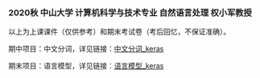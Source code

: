 ### 2020秋 中山大学 计算机科学与技术专业 自然语言处理 权小军教授

以上为上课课件（仅供参考）和期末考试卷（考后回忆，不保证准确）。

期中项目：中文分词，详见链接：[中文分词_keras](https://github.com/SleepingMonster/Keras_BiLSTM-CRF_Chinese_Sequence_Annotation)

期末项目：语言模型，详见链接：[语言模型_keras](https://github.com/SleepingMonster/Keras_BiLSTM_Language-Model)
